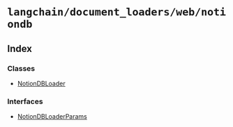 `langchain/document_loaders/web/notiondb`
=========================================

Index[​](#index "Direct link to Index")
---------------------------------------

### Classes[​](#classes "Direct link to Classes")

*   [NotionDBLoader](/docs/api/document_loaders_web_notiondb/classes/NotionDBLoader)

### Interfaces[​](#interfaces "Direct link to Interfaces")

*   [NotionDBLoaderParams](/docs/api/document_loaders_web_notiondb/interfaces/NotionDBLoaderParams)